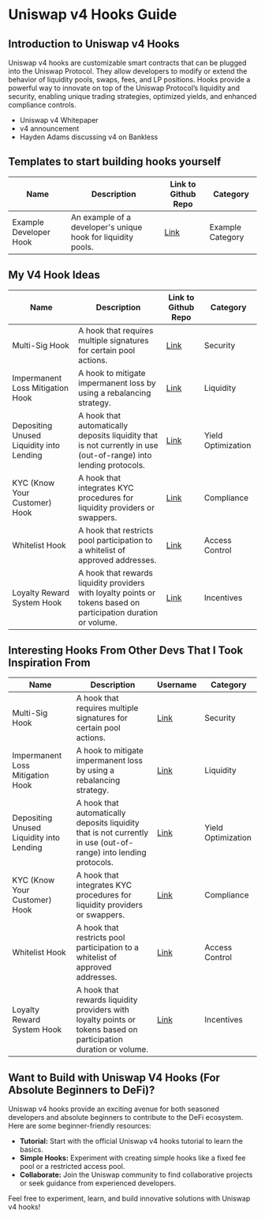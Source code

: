 # Uniswap v4 Hooks Guide

## Introduction to Uniswap v4 Hooks
Uniswap v4 hooks are customizable smart contracts that can be plugged into the Uniswap Protocol. They allow developers to modify or extend the behavior of liquidity pools, swaps, fees, and LP positions. Hooks provide a powerful way to innovate on top of the Uniswap Protocol’s liquidity and security, enabling unique trading strategies, optimized yields, and enhanced compliance controls. 
- Uniswap v4 Whitepaper
- v4 announcement
- Hayden Adams discussing v4 on Bankless

## Templates to start building hooks yourself

| Name                   | Description                                                | Link to Github Repo | Category         |
|------------------------|------------------------------------------------------------|---------------------|------------------|
| Example Developer Hook | An example of a developer's unique hook for liquidity pools.| [Link](#)           | Example Category |

## My V4 Hook Ideas

| Name                                         | Description                                                                                                  | Link to Github Repo | Category           |
|----------------------------------------------|--------------------------------------------------------------------------------------------------------------|---------------------|--------------------|
| Multi-Sig Hook                               | A hook that requires multiple signatures for certain pool actions.                                           | [Link](#)           | Security           |
| Impermanent Loss Mitigation Hook             | A hook to mitigate impermanent loss by using a rebalancing strategy.                                         | [Link](#)           | Liquidity          |
| Depositing Unused Liquidity into Lending     | A hook that automatically deposits liquidity that is not currently in use (out-of-range) into lending protocols.| [Link](#)           | Yield Optimization |
| KYC (Know Your Customer) Hook                | A hook that integrates KYC procedures for liquidity providers or swappers.                                   | [Link](#)           | Compliance         |
| Whitelist Hook                               | A hook that restricts pool participation to a whitelist of approved addresses.                               | [Link](#)           | Access Control     |
| Loyalty Reward System Hook                   | A hook that rewards liquidity providers with loyalty points or tokens based on participation duration or volume.| [Link](#)           | Incentives         |

## Interesting Hooks From Other Devs That I Took Inspiration From

| Name                                         | Description                                                                                                  | Username | Category           |
|----------------------------------------------|--------------------------------------------------------------------------------------------------------------|---------------------|--------------------|
| Multi-Sig Hook                               | A hook that requires multiple signatures for certain pool actions.                                           | [Link](#)           | Security           |
| Impermanent Loss Mitigation Hook             | A hook to mitigate impermanent loss by using a rebalancing strategy.                                         | [Link](#)           | Liquidity          |
| Depositing Unused Liquidity into Lending     | A hook that automatically deposits liquidity that is not currently in use (out-of-range) into lending protocols.| [Link](#)           | Yield Optimization |
| KYC (Know Your Customer) Hook                | A hook that integrates KYC procedures for liquidity providers or swappers.                                   | [Link](#)           | Compliance         |
| Whitelist Hook                               | A hook that restricts pool participation to a whitelist of approved addresses.                               | [Link](#)           | Access Control     |
| Loyalty Reward System Hook                   | A hook that rewards liquidity providers with loyalty points or tokens based on participation duration or volume.| [Link](#)           | Incentives         |

## Want to Build with Uniswap V4 Hooks (For Absolute Beginners to DeFi)?
Uniswap v4 hooks provide an exciting avenue for both seasoned developers and absolute beginners to contribute to the DeFi ecosystem. Here are some beginner-friendly resources:

- **Tutorial:** Start with the official Uniswap v4 hooks tutorial to learn the basics.
- **Simple Hooks:** Experiment with creating simple hooks like a fixed fee pool or a restricted access pool.
- **Collaborate:** Join the Uniswap community to find collaborative projects or seek guidance from experienced developers.

Feel free to experiment, learn, and build innovative solutions with Uniswap v4 hooks!

